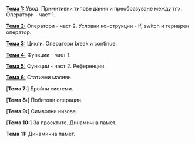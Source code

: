 [**Тема 1:**](https://github.com/ElenaGinkova/IntroductionToProgramming/blob/main/Pract01/Readme.md) Увод. Примитивни типове данни и преобразуване между тях. Оператори - част 1.

[**Тема 2:**](https://github.com/ElenaGinkova/IntroductionToProgramming/blob/main/Pract02/Readme.md) Оператори - част 2. Условни конструкции - if, switch и тернарен оператор.

[**Тема 3:**](https://github.com/ElenaGinkova/IntroductionToProgramming/blob/main/Pract03/Readme.md) Цикли. Оператори break и continue.

[**Тема 4:**](https://github.com/ElenaGinkova/IntroductionToProgramming/blob/main/Pract04/Readme.md) Функции - част 1.

[**Тема 5:**](https://github.com/ElenaGinkova/IntroductionToProgramming/blob/main/Pract05/Readme.md) Функции - част 2. Референции.

[**Тема 6:**](https://github.com/ElenaGinkova/IntroductionToProgramming/blob/main/Pract06/Readme.md) Статични масиви.

[**Тема 7:**] Бройни системи.

[**Тема 8:**] Побитови операции.

[**Тема 9:**] Символни низове.

[**Тема 10:**] За проектите. Динамична памет. 

**Тема 11:** Динамична памет.
